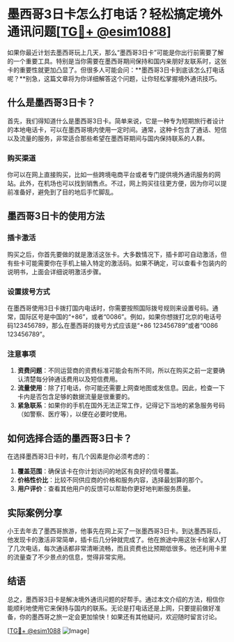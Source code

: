 # 墨西哥3日卡怎么打电话？轻松搞定境外通讯问题[[TG💪+ @esim1088](https://t.me/s/esim1088)]

如果你最近计划去墨西哥玩上几天，那么“墨西哥3日卡”可能是你出行前需要了解的一个重要工具。特别是当你需要在墨西哥期间保持和国内亲朋好友联系时，这张卡的重要性就更加凸显了。但很多人可能会问：**墨西哥3日卡到底该怎么打电话呢？**别急，这篇文章将为你详细解答这个问题，让你轻松掌握境外通讯技巧。

## 什么是墨西哥3日卡？

首先，我们得知道什么是墨西哥3日卡。简单来说，它是一种专为短期旅行者设计的本地电话卡，可以在墨西哥境内使用一定时间。通常，这种卡包含了通话、短信以及流量的服务，非常适合那些希望在墨西哥期间与国内保持联系的人群。

### 购买渠道

你可以在网上直接购买，比如一些跨境电商平台或者专门提供境外通讯服务的网站。此外，在机场也可以找到销售点。不过，网上购买往往更方便，因为你可以提前准备好，避免到了目的地后手忙脚乱。

## 墨西哥3日卡的使用方法

### 插卡激活

购买之后，你首先要做的就是激活这张卡。大多数情况下，插卡即可自动激活，但有些卡可能需要你在手机上输入特定的激活码。如果不确定，可以查看卡包装内的说明书，上面会详细说明激活步骤。

### 设置拨号方式

在墨西哥使用3日卡拨打国内电话时，你需要按照国际拨号规则来设置号码。通常，国际区号是中国的“+86”，或者“0086”。例如，如果你想拨打北京的电话号码123456789，那么在墨西哥的拨号方式应该是“+86 123456789”或者“0086 123456789”。

### 注意事项

1. **资费问题**：不同运营商的资费标准可能会有所不同，所以在购买之前一定要确认清楚每分钟通话费用以及短信费用。
2. **流量使用**：除了打电话，你可能还需要上网查地图或发信息。因此，检查一下卡内是否包含足够的数据流量是很重要的。
3. **紧急联系**：如果你的手机在国外无法正常工作，记得记下当地的紧急服务号码（如警察、医疗等），以便在必要时使用。

## 如何选择合适的墨西哥3日卡？

在选择墨西哥3日卡时，有几个因素是你必须考虑的：

1. **覆盖范围**：确保该卡在你计划访问的地区有良好的信号覆盖。
2. **价格性价比**：比较不同供应商的价格和服务内容，选择最划算的那个。
3. **用户评价**：查看其他用户的反馈可以帮助你更好地判断服务质量。

## 实际案例分享

小王去年去了墨西哥旅游，他事先在网上买了一张墨西哥3日卡。到达墨西哥后，他发现卡的激活非常简单，插卡后几分钟就完成了。他在旅途中用这张卡给家人打了几次电话，每次通话都非常清晰流畅，而且资费也比预期低很多。他还利用卡里的流量查了不少景点的信息，觉得非常实用。

## 结语

总之，墨西哥3日卡是解决境外通讯问题的好帮手。通过本文介绍的方法，相信你能顺利地使用它来保持与国内的联系。无论是打电话还是上网，只要提前做好准备，你的墨西哥之旅一定会更加愉快！如果还有其他疑问，欢迎随时留言讨论。

[[TG💪+ @esim1088](https://t.me/s/esim1088) ![Image](https://i.postimg.cc/4NQfJmqS/Snipaste-2025-05-13-00-14-12.png)]